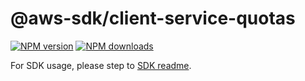 # @aws-sdk/client-service-quotas

[![NPM version](https://img.shields.io/npm/v/@aws-sdk/client-service-quotas/beta.svg)](https://www.npmjs.com/package/@aws-sdk/client-service-quotas)
[![NPM downloads](https://img.shields.io/npm/dm/@aws-sdk/client-service-quotas.svg)](https://www.npmjs.com/package/@aws-sdk/client-service-quotas)

For SDK usage, please step to [SDK readme](https://github.com/aws/aws-sdk-js-v3).

